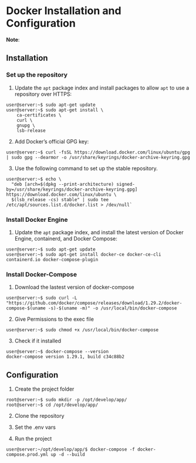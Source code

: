 # Docker Installation and Configuration

**Note**:

## Installation

### Set up the repository

1. Update the `apt` package index and install packages to allow `apt` to use a repository over HTTPS:

```terminal
user@server:~$ sudo apt-get update
user@server:~$ sudo apt-get install \
    ca-certificates \
    curl \
    gnupg \
    lsb-release
```

2. Add Docker’s official GPG key:

```terminal
user@server:~$ curl -fsSL https://download.docker.com/linux/ubuntu/gpg | sudo gpg --dearmor -o /usr/share/keyrings/docker-archive-keyring.gpg
```

3. Use the following command to set up the stable repository.

```terminal
user@server:~$ echo \
  "deb [arch=$(dpkg --print-architecture) signed-by=/usr/share/keyrings/docker-archive-keyring.gpg] https://download.docker.com/linux/ubuntu \
  $(lsb_release -cs) stable" | sudo tee /etc/apt/sources.list.d/docker.list > /dev/null`
```

### Install Docker Engine

1. Update the `apt` package index, and install the latest version of Docker Engine, containerd, and Docker Compose:

```terminal
user@server:~$ sudo apt-get update
user@server:~$ sudo apt-get install docker-ce docker-ce-cli containerd.io docker-compose-plugin
```

### Install Docker-Compose

1. Download the lastest version of docker-compose

```terminal
user@server:~$ sudo curl -L "https://github.com/docker/compose/releases/download/1.29.2/docker-compose-$(uname -s)-$(uname -m)" -o /usr/local/bin/docker-compose
```

2. Give Permissions to the exec file

```terminal
user@server:~$ sudo chmod +x /usr/local/bin/docker-compose
```

3. Check if it installed

```terminal
user@server:~$ docker-compose --version
docker-compose version 1.29.1, build c34c88b2
```

## Configuration

1. Create the project folder

```terminal
root@server:~$ sudo mkdir -p /opt/develop/app/
root@server:~$ cd /opt/develop/app/
```

2. Clone the repository

3. Set the .env vars

4. Run the project

```terminal
user@server:~/opt/develop/app/$ docker-compose -f docker-compose.prod.yml up -d --build
```
